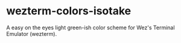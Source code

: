 wezterm-colors-isotake
==========

A easy on the eyes light green-ish color scheme for Wez's Terminal Emulator (wezterm).
